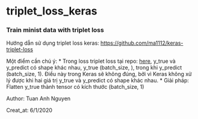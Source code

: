 # triplet_loss_keras
### Train minist data with triplet loss


Hướng dẫn sử dụng triplet loss keras: https://github.com/ma1112/keras-triplet-loss

Một điểm cần chú ý:
    * Trong loss triplet loss tại repo: [here](), y_true và y_predict có shape khác nhau, y_true (batch_size, ), trong khi y_predict (batch_size, 1). Điều này trong Keras sẽ không đúng, bởi vì Keras không xử lý được khi hai giá trị y_true và y_predict có shape khác nhau.
    * Giải pháp: Flatten y_true thành tensor có kích thước (batch_size, 1)

Author: Tuan Anh Nguyen

Creat_at: 6/1/2020
